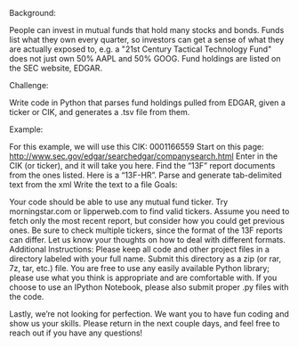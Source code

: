 Background:

People can invest in mutual funds that hold many stocks and bonds. Funds list what they own every quarter, so investors can get a sense of what they are actually exposed to, e.g. a "21st Century Tactical Technology Fund" does not just own 50% AAPL and 50% GOOG. Fund holdings are listed on the SEC website, EDGAR.

Challenge:

Write code in Python that parses fund holdings pulled from EDGAR, given a ticker or CIK, and generates a .tsv file from them. 

Example:

For this example, we will use this CIK: 0001166559
Start on this page: http://www.sec.gov/edgar/searchedgar/companysearch.html
Enter in the CIK (or ticker), and it will take you here.
Find the “13F” report documents from the ones listed. Here is a “13F-HR”.
Parse and generate tab-delimited text from the xml
Write the text to a file
Goals:

Your code should be able to use any mutual fund ticker. Try morningstar.com or lipperweb.com to find valid tickers.
Assume you need to fetch only the most recent report, but consider how you could get previous ones.
Be sure to check multiple tickers, since the format of the 13F reports can differ.
Let us know your thoughts on how to deal with different formats.  
Additional Instructions:
Please keep all code and other project files in a directory labeled with your full name. Submit this directory as a zip (or rar, 7z, tar, etc.) file. You are free to use any easily available Python library; please use what you think is appropriate and are comfortable with. If you choose to use an IPython Notebook, please also submit proper .py files with the code. 

Lastly, we’re not looking for perfection. We want you to have fun coding and show us your skills.  Please return in the next couple days, and feel free to reach out if you have any questions!
